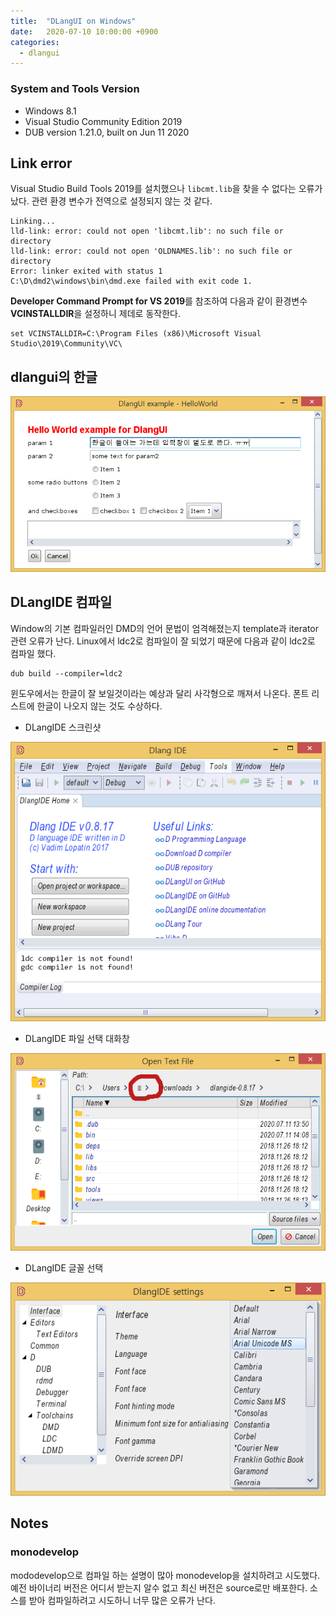```yaml
---
title:  "DLangUI on Windows"
date:   2020-07-10 10:00:00 +0900
categories:
  - dlangui
---
```


### System and Tools Version

- Windows 8.1
- Visual Studio Community Edition 2019
- DUB version 1.21.0, built on Jun 11 2020

## Link error

Visual Studio Build Tools 2019를 설치했으나 `libcmt.lib`을 찾을 수 없다는
오류가 났다. 관련 환경 변수가 전역으로 설정되지 않는 것 같다.

```
Linking...
lld-link: error: could not open 'libcmt.lib': no such file or directory
lld-link: error: could not open 'OLDNAMES.lib': no such file or directory
Error: linker exited with status 1
C:\D\dmd2\windows\bin\dmd.exe failed with exit code 1.
```

**Developer Command Prompt for VS 2019**를 참조하여 다음과 같이
환경변수 **VCINSTALLDIR**을 설정하니 제데로 동작한다.

```
set VCINSTALLDIR=C:\Program Files (x86)\Microsoft Visual Studio\2019\Community\VC\
```

## dlangui의 한글

![DLangUI CJK text on Windows](/image/dlangui_hello_win.png)

## DLangIDE 컴파일

Window의 기본 컴파일러인 DMD의 언어 문법이 엄격해졌는지 template과 iterator
관련 오류가 난다.
Linux에서 ldc2로 컴파일이 잘 되었기 때문에 다음과 같이 ldc2로 컴파일 했다.

```
dub build --compiler=ldc2
```

윈도우에서는 한글이 잘 보일것이라는 예상과 달리 사각형으로 깨져서 나온다.
폰트 리스트에 한글이 나오지 않는 것도 수상하다.

- DLangIDE 스크린샷

![DLangIDE on Windows](/image/dlangide_win.png)

- DLangIDE 파일 선택 대화창

![DLangIDE File Open Dialog on Windows](/image/dlangide_fs_win.png)

- DLangIDE 글꼴 선택

![DLangIDE Font Selection on Windows](/image/dlangide_font_win.png)

## Notes

### monodevelop

mododevelop으로 컴파일 하는 설명이 많아 monodevelop을 설치하려고 시도했다.
예전 바이너리 버전은 어디서 받는지 알수 없고 최신 버전은 source로만 배포한다.
소스를 받아 컴파일하려고 시도하니 너무 많은 오류가 난다.
